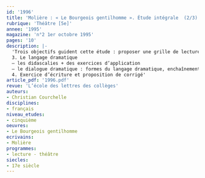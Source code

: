 ```yaml
---
id: '1996'
title: 'Molière : « Le Bourgeois gentilhomme ». Étude intégrale  (2/3)'
rubrique: 'Théâtre [5e]'
annee: '1995'
magazine: 'n°2 1er octobre 1995'
pages: '10'
description: |-
  'Trois objectifs guident cette étude : proposer une grille de lecture méthodique d’une comédie, renoncer à l’étude linéaire au profit de l’étude thématique, impliquer les élèves par des activités développant leur autonomie…
  3. Le langage dramatique
  – les didascalies + des exercices d’application
  – le dialogue dramatique : formes du langage dramatique, enchaînement des répliques + des exercices d’application
  4. Exercice d’écriture et proposition de corrigé'
article_pdf: '1996.pdf'
revue: 'L’école des lettres des collèges'
auteurs:
- Christian Courchelle
disciplines:
- français
niveau_etudes:
- cinquième
oeuvres:
- Le Bourgeois gentilhomme
ecrivains:
- Molière
programmes:
- lecture - théâtre
siecles:
- 17e siècle
---
```

